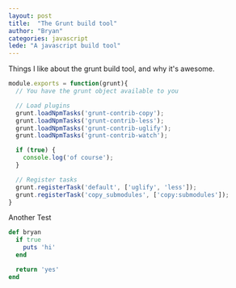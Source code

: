```yaml
---
layout: post
title:  "The Grunt build tool"
author: "Bryan"
categories: javascript
lede: "A javascript build tool"
---
```


Things I like about the grunt build tool, and why it's awesome.

```javascript
module.exports = function(grunt){  
  // You have the grunt object available to you

  // Load plugins
  grunt.loadNpmTasks('grunt-contrib-copy');
  grunt.loadNpmTasks('grunt-contrib-less');
  grunt.loadNpmTasks('grunt-contrib-uglify');
  grunt.loadNpmTasks('grunt-contrib-watch');

  if (true) {
    console.log('of course');
  }

  // Register tasks
  grunt.registerTask('default', ['uglify', 'less']);
  grunt.registerTask('copy_submodules', ['copy:submodules']);
}
```

Another Test

```ruby
def bryan
  if true
    puts 'hi'
  end

  return 'yes'
end
```